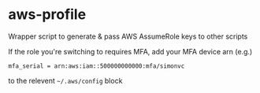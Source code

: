 # aws-profile
Wrapper script to generate &amp; pass AWS AssumeRole keys to other scripts

If the role you're switching to requires MFA, add your MFA device arn  (e.g.)
```
mfa_serial = arn:aws:iam::500000000000:mfa/simonvc
```

to the relevent `~/.aws/config` block

